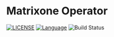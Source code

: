 # Matrixone Operator

[![LICENSE](https://img.shields.io/github/license/pingcap/tidb-operator.svg)](https://github.com/pingcap/tidb-operator/blob/master/LICENSE)
[![Language](https://img.shields.io/badge/Language-Go-blue.svg)](https://golang.org/)
![Build Status](https://github.com/wanglei1995/matrixone-operator/actions/workflows/docker-image.yml/badge.svg)
